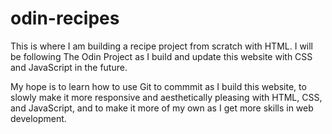 # odin-recipes
This is where I am building a recipe project from scratch with HTML. I will be following The Odin Project as I build and update this website with CSS and JavaScript in the future.

My hope is to learn how to use Git to commmit as I build this website, to slowly make it more responsive and aesthetically pleasing with HTML, CSS, and JavaScript, and to make it more of my own as I get more skills in web development.

